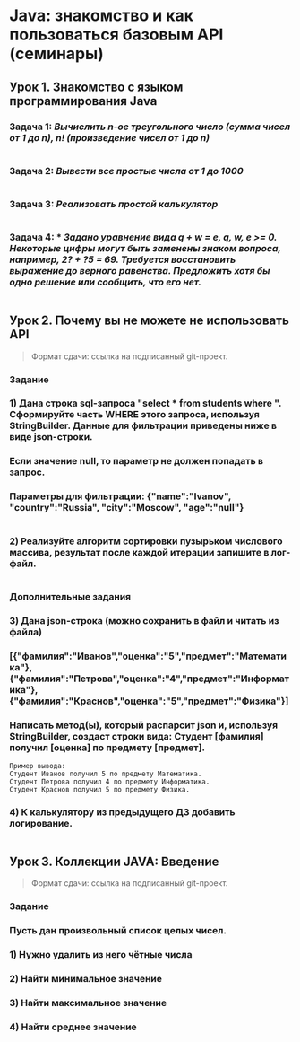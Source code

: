 # Java: знакомство и как пользоваться базовым API (семинары)

## Урок 1. Знакомство с языком программирования Java

### **Задача 1:** *Вычислить n-ое треугольного число (сумма чисел от 1 до n), n! (произведение чисел от 1 до n)*
```
```
### **Задача 2:** *Вывести все простые числа от 1 до 1000*
```
```
### **Задача 3:** *Реализовать простой калькулятор*
```
```
### **Задача 4:** * *Задано уравнение вида q + w = e, q, w, e >= 0. Некоторые цифры могут быть заменены знаком вопроса, например, 2? + ?5 = 69. Требуется восстановить выражение до верного равенства. Предложить хотя бы одно решение или сообщить, что его нет.*
```
```
## Урок 2. Почему вы не можете не использовать API

> Формат сдачи: ссылка на подписанный git-проект.

### Задание

### **1) Дана строка sql-запроса "select * from students where ". Сформируйте часть WHERE этого запроса, используя StringBuilder. Данные для фильтрации приведены ниже в виде json-строки.**
### **Если значение null, то параметр не должен попадать в запрос.**
### **Параметры для фильтрации: {"name":"Ivanov", "country":"Russia", "city":"Moscow", "age":"null"}**
```
```
### **2) Реализуйте алгоритм сортировки пузырьком числового массива, результат после каждой итерации запишите в лог-файл.**
```
```
### **Дополнительные задания**

### **3) Дана json-строка (можно сохранить в файл и читать из файла)**
### **[{"фамилия":"Иванов","оценка":"5","предмет":"Математика"},{"фамилия":"Петрова","оценка":"4","предмет":"Информатика"},{"фамилия":"Краснов","оценка":"5","предмет":"Физика"}]**
### **Написать метод(ы), который распарсит json и, используя StringBuilder, создаст строки вида: Студент [фамилия] получил [оценка] по предмету [предмет].**
```
Пример вывода:
Студент Иванов получил 5 по предмету Математика.
Студент Петрова получил 4 по предмету Информатика.
Студент Краснов получил 5 по предмету Физика.
```
### **4) К калькулятору из предыдущего ДЗ добавить логирование.**
```
```
## Урок 3. Коллекции JAVA: Введение

> Формат сдачи: ссылка на подписанный git-проект.

### **Задание**
### **Пусть дан произвольный список целых чисел.**

### **1) Нужно удалить из него чётные числа**
### **2) Найти минимальное значение**
### **3) Найти максимальное значение**
### **4) Найти среднее значение**

